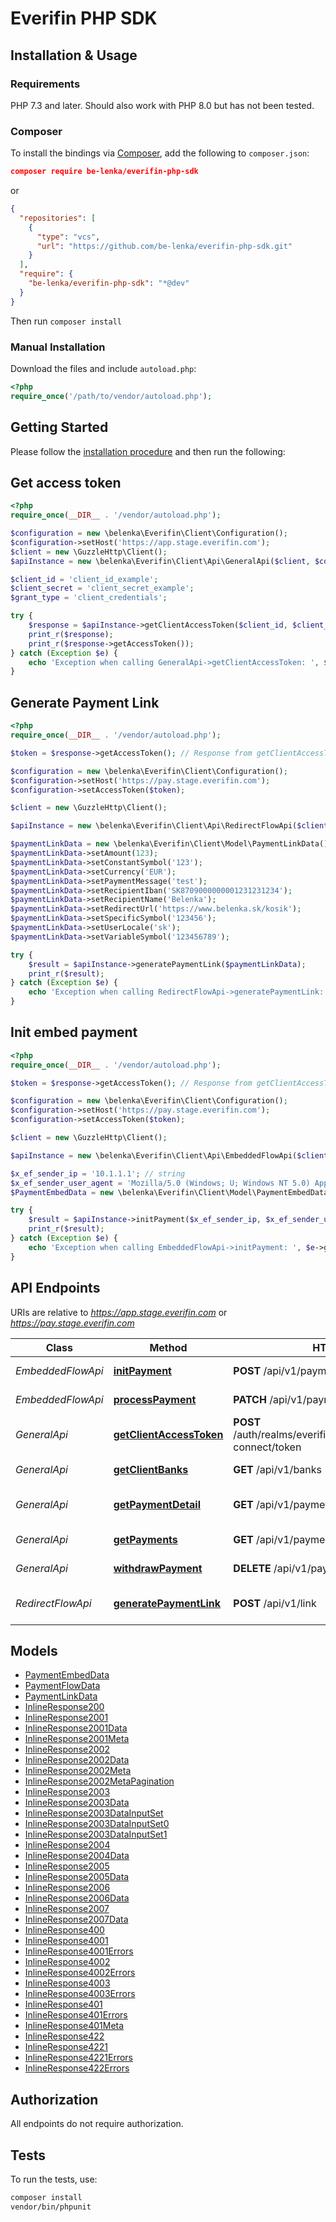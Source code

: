 # Everifin PHP SDK

## Installation & Usage

### Requirements

PHP 7.3 and later.
Should also work with PHP 8.0 but has not been tested.

### Composer

To install the bindings via [Composer](https://getcomposer.org/), add the following to `composer.json`:

```json
composer require be-lenka/everifin-php-sdk
```

or

```json
{
  "repositories": [
    {
      "type": "vcs",
      "url": "https://github.com/be-lenka/everifin-php-sdk.git"
    }
  ],
  "require": {
    "be-lenka/everifin-php-sdk": "*@dev"
  }
}
```

Then run `composer install`

### Manual Installation

Download the files and include `autoload.php`:

```php
<?php
require_once('/path/to/vendor/autoload.php');
```

## Getting Started

Please follow the [installation procedure](#installation--usage) and then run the following:

## Get access token

```php
<?php
require_once(__DIR__ . '/vendor/autoload.php');

$configuration = new \belenka\Everifin\Client\Configuration();
$configuration->setHost('https://app.stage.everifin.com');
$client = new \GuzzleHttp\Client();
$apiInstance = new \belenka\Everifin\Client\Api\GeneralApi($client, $configuration);

$client_id = 'client_id_example';
$client_secret = 'client_secret_example';
$grant_type = 'client_credentials';

try {
    $response = $apiInstance->getClientAccessToken($client_id, $client_secret, $grant_type);
    print_r($response);
    print_r($response->getAccessToken());
} catch (Exception $e) {
    echo 'Exception when calling GeneralApi->getClientAccessToken: ', $e->getMessage(), PHP_EOL;
}
```

## Generate Payment Link

```php
<?php
require_once(__DIR__ . '/vendor/autoload.php');

$token = $response->getAccessToken(); // Response from getClientAccessToken

$configuration = new \belenka\Everifin\Client\Configuration();
$configuration->setHost('https://pay.stage.everifin.com');
$configuration->setAccessToken($token);

$client = new \GuzzleHttp\Client();

$apiInstance = new \belenka\Everifin\Client\Api\RedirectFlowApi($client, $configuration);

$paymentLinkData = new \belenka\Everifin\Client\Model\PaymentLinkData(); 
$paymentLinkData->setAmount(123);
$paymentLinkData->setConstantSymbol('123');
$paymentLinkData->setCurrency('EUR');
$paymentLinkData->setPaymentMessage('test');
$paymentLinkData->setRecipientIban('SK8709000000001231231234');
$paymentLinkData->setRecipientName('Belenka');
$paymentLinkData->setRedirectUrl('https://www.belenka.sk/kosik');
$paymentLinkData->setSpecificSymbol('123456');
$paymentLinkData->setUserLocale('sk');
$paymentLinkData->setVariableSymbol('123456789');

try {
    $result = $apiInstance->generatePaymentLink($paymentLinkData);
    print_r($result);
} catch (Exception $e) {
    echo 'Exception when calling RedirectFlowApi->generatePaymentLink: ', $e->getMessage(), PHP_EOL;
}
```

## Init embed payment

```php
<?php
require_once(__DIR__ . '/vendor/autoload.php');

$token = $response->getAccessToken(); // Response from getClientAccessToken

$configuration = new \belenka\Everifin\Client\Configuration();
$configuration->setHost('https://pay.stage.everifin.com');
$configuration->setAccessToken($token);

$client = new \GuzzleHttp\Client();

$apiInstance = new \belenka\Everifin\Client\Api\EmbeddedFlowApi($client, $configuration);

$x_ef_sender_ip = '10.1.1.1'; // string
$x_ef_sender_user_agent = 'Mozilla/5.0 (Windows; U; Windows NT 5.0) AppleWebKit/536.1.2 (KHTML, like Gecko) Chrome/39.0.812.0 Safari/536.1.2'; // string
$PaymentEmbedData = new \belenka\Everifin\Client\Model\PaymentEmbedData();

try {
    $result = $apiInstance->initPayment($x_ef_sender_ip, $x_ef_sender_user_agent, $PaymentEmbedData);
    print_r($result);
} catch (Exception $e) {
    echo 'Exception when calling EmbeddedFlowApi->initPayment: ', $e->getMessage(), PHP_EOL;
}

```

## API Endpoints

URIs are relative to *https://app.stage.everifin.com* or *https://pay.stage.everifin.com*

Class | Method | HTTP request | Description
------------ | ------------- | ------------- | -------------
*EmbeddedFlowApi* | [**initPayment**](docs/Api/EmbeddedFlowApi.md#initpayment) | **POST** /api/v1/payments | Init Payment
*EmbeddedFlowApi* | [**processPayment**](docs/Api/EmbeddedFlowApi.md#processpayment) | **PATCH** /api/v1/payments/{id} | Process Payment
*GeneralApi* | [**getClientAccessToken**](docs/Api/GeneralApi.md#getclientaccesstoken) | **POST** /auth/realms/everifin_paygate/protocol/openid-connect/token | Get Client Access Token
*GeneralApi* | [**getClientBanks**](docs/Api/GeneralApi.md#getclientbanks) | **GET** /api/v1/banks | Get Client Banks
*GeneralApi* | [**getPaymentDetail**](docs/Api/GeneralApi.md#getpaymentdetail) | **GET** /api/v1/payments/{id} | Get payment detail
*GeneralApi* | [**getPayments**](docs/Api/GeneralApi.md#getpayments) | **GET** /api/v1/payments | Get payments
*GeneralApi* | [**withdrawPayment**](docs/Api/GeneralApi.md#withdrawpayment) | **DELETE** /api/v1/payments/{id} | Withdraw payment
*RedirectFlowApi* | [**generatePaymentLink**](docs/Api/RedirectFlowApi.md#generatepaymentlink) | **POST** /api/v1/link | Generate Payment Link

## Models

- [PaymentEmbedData](docs/Model/PaymentEmbedData.md)
- [PaymentFlowData](docs/Model/PaymentFlowData.md)
- [PaymentLinkData](docs/Model/PaymentLinkData.md)
- [InlineResponse200](docs/Model/InlineResponse200.md)
- [InlineResponse2001](docs/Model/InlineResponse2001.md)
- [InlineResponse2001Data](docs/Model/InlineResponse2001Data.md)
- [InlineResponse2001Meta](docs/Model/InlineResponse2001Meta.md)
- [InlineResponse2002](docs/Model/InlineResponse2002.md)
- [InlineResponse2002Data](docs/Model/InlineResponse2002Data.md)
- [InlineResponse2002Meta](docs/Model/InlineResponse2002Meta.md)
- [InlineResponse2002MetaPagination](docs/Model/InlineResponse2002MetaPagination.md)
- [InlineResponse2003](docs/Model/InlineResponse2003.md)
- [InlineResponse2003Data](docs/Model/InlineResponse2003Data.md)
- [InlineResponse2003DataInputSet](docs/Model/InlineResponse2003DataInputSet.md)
- [InlineResponse2003DataInputSet0](docs/Model/InlineResponse2003DataInputSet0.md)
- [InlineResponse2003DataInputSet1](docs/Model/InlineResponse2003DataInputSet1.md)
- [InlineResponse2004](docs/Model/InlineResponse2004.md)
- [InlineResponse2004Data](docs/Model/InlineResponse2004Data.md)
- [InlineResponse2005](docs/Model/InlineResponse2005.md)
- [InlineResponse2005Data](docs/Model/InlineResponse2005Data.md)
- [InlineResponse2006](docs/Model/InlineResponse2006.md)
- [InlineResponse2006Data](docs/Model/InlineResponse2006Data.md)
- [InlineResponse2007](docs/Model/InlineResponse2007.md)
- [InlineResponse2007Data](docs/Model/InlineResponse2007Data.md)
- [InlineResponse400](docs/Model/InlineResponse400.md)
- [InlineResponse4001](docs/Model/InlineResponse4001.md)
- [InlineResponse4001Errors](docs/Model/InlineResponse4001Errors.md)
- [InlineResponse4002](docs/Model/InlineResponse4002.md)
- [InlineResponse4002Errors](docs/Model/InlineResponse4002Errors.md)
- [InlineResponse4003](docs/Model/InlineResponse4003.md)
- [InlineResponse4003Errors](docs/Model/InlineResponse4003Errors.md)
- [InlineResponse401](docs/Model/InlineResponse401.md)
- [InlineResponse401Errors](docs/Model/InlineResponse401Errors.md)
- [InlineResponse401Meta](docs/Model/InlineResponse401Meta.md)
- [InlineResponse422](docs/Model/InlineResponse422.md)
- [InlineResponse4221](docs/Model/InlineResponse4221.md)
- [InlineResponse4221Errors](docs/Model/InlineResponse4221Errors.md)
- [InlineResponse422Errors](docs/Model/InlineResponse422Errors.md)

## Authorization

All endpoints do not require authorization.

## Tests

To run the tests, use:

```bash
composer install
vendor/bin/phpunit
```

